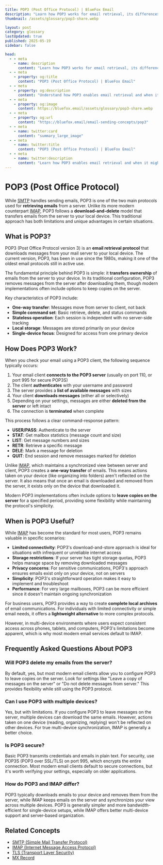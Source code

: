 ```yaml
---
title: POP3 (Post Office Protocol) | BlueFox Email
description: "Learn how POP3 works for email retrieval, its differences from IMAP, and why some users still prefer this traditional email protocol."
thumbnail: /assets/glossary/pop3-share.webp

layout: post
category: glossary
lastUpdated: true
published: 2025-05-19
sidebar: false

head:
  - - meta
    - name: description
      content: "Learn how POP3 works for email retrieval, its differences from IMAP, and why some users still prefer this traditional email protocol."
  - - meta
    - property: og:title
      content: "POP3 (Post Office Protocol) | BlueFox Email"
  - - meta
    - property: og:description
      content: "Understand how POP3 enables email retrieval and when it might be the right choice for your email setup."
  - - meta
    - property: og:image
      content: https://bluefox.email/assets/glossary/pop3-share.webp
  - - meta
    - property: og:url
      content: "https://bluefox.email/email-sending-concepts/pop3"
  - - meta
    - name: twitter:card
      content: "summary_large_image"
  - - meta
    - name: twitter:title
      content: "POP3 (Post Office Protocol) | BlueFox Email"
  - - meta
    - name: twitter:description
      content: "Learn how POP3 enables email retrieval and when it might be the right choice for your email setup."
---
```


# POP3 (Post Office Protocol)

<div class="page-nav">
  <div class="page-nav-title">On This Page</div>
  <div class="page-nav-items">
    <a href="#what-is-pop3">What is POP3?</a>
    <a href="#how-does-pop3-work">How Does POP3 Work?</a>
    <a href="#why-is-pop3-important">When is POP3 Useful?</a>
    <a href="#frequently-asked-questions-about-pop3">FAQ</a>
    <a href="#related-concepts">Related Concepts</a>
  </div>
</div>

<style>
.page-nav {
  position: fixed;
  right: 1.5rem;
  top: 9rem;
  width: 12rem;
  border-left: 1px solid #e2e8f0;
  padding-left: 12px;
  font-size: 0.875rem;
  z-index: 10;
}

.dark .page-nav {
  border-left: 1px solid #2d3748;
}

.page-nav-title {
  text-transform: uppercase;
  font-size: 0.75rem;
  font-weight: 600;
  color: #64748b;
  margin-bottom: 0.75rem;
}

.page-nav-items {
  display: flex;
  flex-direction: column;
  gap: 0.5rem;
}

.page-nav-items a {
  color: #64748b;
  text-decoration: none;
  padding: 3px 0;
  position: relative;
  transition: color 0.2s, transform 0.2s;
}

.page-nav-items a:hover {
  color: #13B0EE;
  transform: translateX(3px);
}

.page-nav-items a.active {
  color: #13B0EE;
  font-weight: 500;
  transform: translateX(3px);
}

.page-nav-items a:before {
  content: "";
  position: absolute;
  top: 0;
  left: -13px;
  width: 1px;
  height: 100%;
  background: transparent;
  transition: background-color 0.2s;
}

.page-nav-items a:hover:before {
  background-color: #13B0EE;
}

.page-nav-items a.active:before {
  background-color: #13B0EE;
  width: 2px;
}

/* Responsive adjustments */
@media (max-width: 1280px) {
  .page-nav {
    right: 0.5rem;
  }
}

/* Hide on small screens */
@media (max-width: 1024px) {
  .page-nav {
    display: none;
  }
}

/* FAQ styling */
.faq-item {
  margin-bottom: 20px;
  padding-bottom: 15px;
  border-bottom: none;
}

.question {
  font-size: 1.1rem;
  font-weight: 600;
  color: #333;
  margin-bottom: 8px;
}

.dark .question {
  color: #e4e4e4;
}

.answer {
  font-size: 1rem;
  line-height: 1.6;
  color: #444;
}

.dark .answer {
  color: #bbb;
}

/* Ensure section dividers are visible */
hr, .section-divider {
  height: 1px;
  background-color: #e2e8f0;
  margin: 40px 0;
  width: 100%;
  border: none;
  display: block !important;
}

.dark hr, .dark .section-divider {
  background-color: #2d3748;
}
</style>

<script>
document.addEventListener('DOMContentLoaded', function() {
  const headings = document.querySelectorAll('h2');
  const navLinks = document.querySelectorAll('.page-nav-items a');
  
  function highlightNavLink(id) {
    const targetLink = document.querySelector(`.page-nav-items a[href="#${id}"]`);
    if (targetLink) {
      navLinks.forEach(link => link.classList.remove('active'));
      targetLink.classList.add('active');
    }
  }
  
  function handleScroll() {
    const scrollPosition = window.scrollY + 120;
    
    let currentSection = '';
    for (let i = headings.length - 1; i >= 0; i--) {
      if (headings[i].offsetTop <= scrollPosition) {
        currentSection = headings[i].querySelector('a[id]').getAttribute('id');
        break;
      }
    }
    
    if (!currentSection && headings.length > 0) {
      currentSection = headings[0].querySelector('a[id]').getAttribute('id');
    }
    
    highlightNavLink(currentSection);
  }
  
  navLinks.forEach(link => {
    link.addEventListener('click', function(e) {
      e.preventDefault();
      const targetId = this.getAttribute('href').substring(1);
      const targetElement = document.getElementById(targetId);
      
      if (targetElement) {
        window.scrollTo({
          top: targetElement.parentElement.offsetTop - 80,
          behavior: 'smooth'
        });
        
        history.pushState(null, null, `#${targetId}`);
        highlightNavLink(targetId);
      }
    });
  });
  
  window.addEventListener('scroll', handleScroll);
  if (window.location.hash) {
    const initialId = window.location.hash.substring(1);
    highlightNavLink(initialId);
  } else {
    handleScroll();
  }
});
</script>

While [SMTP](/email-sending-concepts/smtp) handles sending emails, POP3 is one of the two main protocols used for **retrieving emails** from a server. Unlike its more modern counterpart [IMAP](/email-sending-concepts/imap), POP3 follows a **download-and-delete** model that transfers emails from the server to your local device. This traditional approach has both limitations and unique advantages in certain situations.

## <a id="what-is-pop3"></a>What is POP3?

POP3 (Post Office Protocol version 3) is an **email retrieval protocol** that downloads messages from your mail server to your local device. The current version, POP3, has been in use since the 1980s, making it one of the oldest email protocols still in active use.

The fundamental principle behind POP3 is simple: it **transfers ownership** of emails from the server to your device. In its traditional configuration, POP3 removes messages from the server after downloading them, though modern implementations often include options to keep copies on the server.

Key characteristics of POP3 include:

- **One-way transfer**: Messages move from server to client, not back
- **Simple command set**: Basic retrieve, delete, and status commands
- **Stateless operation**: Each session is independent with no server-side tracking
- **Local storage**: Messages are stored primarily on your device
- **Single-device focus**: Designed for access from one primary device

## <a id="how-does-pop3-work"></a>How Does POP3 Work?

When you check your email using a POP3 client, the following sequence typically occurs:

1. Your email client **connects to the POP3 server** (usually on port 110, or port 995 for secure POP3S)
2. The client **authenticates** with your username and password
3. The server provides a **list of available messages** with sizes
4. Your client **downloads messages** (either all or selectively)
5. Depending on your settings, messages are either **deleted from the server** or left intact
6. The connection is **terminated** when complete

This process follows a clear command-response pattern:
- **USER/PASS**: Authenticate to the server
- **STAT**: Get mailbox statistics (message count and size)
- **LIST**: Get message numbers and sizes
- **RETR**: Retrieve a specific message
- **DELE**: Mark a message for deletion
- **QUIT**: End session and remove messages marked for deletion

Unlike [IMAP](/email-sending-concepts/imap), which maintains a synchronized view between server and client, POP3 creates a **one-way transfer** of emails. This means actions taken on your device (like organizing into folders) aren't reflected on the server. It also means that once an email is downloaded and removed from the server, it exists only on the device that downloaded it.

Modern POP3 implementations often include options to **leave copies on the server** for a specified period, providing some flexibility while maintaining the protocol's simplicity.

## <a id="why-is-pop3-important"></a>When is POP3 Useful?

While [IMAP](/email-sending-concepts/imap) has become the standard for most users, POP3 remains valuable in specific scenarios:

- **Limited connectivity**: POP3's download-and-store approach is ideal for situations with infrequent or unreliable internet access
- **Storage restrictions**: If your server has tight storage quotas, POP3 helps manage space by removing downloaded messages
- **Privacy concerns**: For sensitive communications, POP3's approach ensures emails exist only on your device, not on servers
- **Simplicity**: POP3's straightforward operation makes it easy to implement and troubleshoot
- **Performance**: For very large mailboxes, POP3 can be more efficient since it doesn't maintain ongoing synchronization

For business users, POP3 provides a way to create **complete local archives** of email communications. For individuals with limited connectivity or simple email needs, it offers a **lightweight alternative** to more complex protocols.

However, in multi-device environments where users expect consistent access across phones, tablets, and computers, POP3's limitations become apparent, which is why most modern email services default to IMAP.

## <a id="frequently-asked-questions-about-pop3"></a>Frequently Asked Questions About POP3

### Will POP3 delete my emails from the server?
By default, yes, but most modern email clients allow you to configure POP3 to leave copies on the server. Look for settings like "Leave a copy of messages on the server" or "Do not delete messages from server." This provides flexibility while still using the POP3 protocol.

### Can I use POP3 with multiple devices?
Yes, but with limitations. If you configure POP3 to leave messages on the server, multiple devices can download the same emails. However, actions taken on one device (reading, organizing, replying) won't be reflected on other devices. For true multi-device synchronization, IMAP is generally a better choice.

### Is POP3 secure?
Basic POP3 transmits credentials and emails in plain text. For security, use POP3S (POP3 over SSL/TLS) on port 995, which encrypts the entire connection. Most modern email clients default to secure connections, but it's worth verifying your settings, especially on older applications.

### How do POP3 and IMAP differ?
POP3 typically downloads emails to your device and removes them from the server, while IMAP keeps emails on the server and synchronizes your view across multiple devices. POP3 is generally simpler and more bandwidth-efficient for single-device setups, while IMAP offers better multi-device support and server-based organization.

## <a id="related-concepts"></a>Related Concepts

- [SMTP (Simple Mail Transfer Protocol)](/email-sending-concepts/smtp)
- [IMAP (Internet Message Access Protocol)](/email-sending-concepts/imap)
- [TLS (Transport Layer Security)](/email-sending-concepts/tls)
- [MX Record](/email-sending-concepts/mx-record)

<GlossaryCTA />
